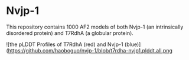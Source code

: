 # Nvjp-1
This repository contains 1000 AF2 models of both Nvjp-1 (an intrinsically disordered protein) and T7RdhA (a globular protein).

![the pLDDT Profiles of T7RdhA (red) and Nvjp-1 (blue)](https://github.com/haoboguo/nvjp-1/blob/t7rdha-nvjp1.plddt.all.png
